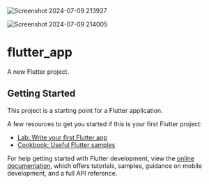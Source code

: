 ![Screenshot 2024-07-09 213927](https://github.com/tharinedirisinghe/client-side-desktop-app/assets/136303928/2519ede8-ed09-4c52-92fb-a7a3c8b27a65)

![Screenshot 2024-07-09 214005](https://github.com/tharinedirisinghe/client-side-desktop-app/assets/136303928/948ba1ab-de5c-4d04-a035-c64bb22de547)

# flutter_app

A new Flutter project.

## Getting Started

This project is a starting point for a Flutter application.

A few resources to get you started if this is your first Flutter project:

- [Lab: Write your first Flutter app](https://docs.flutter.dev/get-started/codelab)
- [Cookbook: Useful Flutter samples](https://docs.flutter.dev/cookbook)

For help getting started with Flutter development, view the
[online documentation](https://docs.flutter.dev/), which offers tutorials,
samples, guidance on mobile development, and a full API reference.

